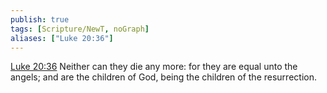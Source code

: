 ```yaml
---
publish: true
tags: [Scripture/NewT, noGraph]
aliases: ["Luke 20:36"]
---
```

[Luke 20:36](https://churchofjesuschrist.org/study/scriptures/nt/luke/20?lang=eng&id=p36#p36) Neither can they die any more: for they are equal unto the angels; and are the children of God, being the children of the resurrection.
